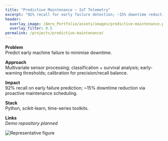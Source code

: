```yaml
---
title: "Predictive Maintenance — IoT Telemetry"
excerpt: "92% recall for early failure detection; ~15% downtime reduction."
header:
  overlay_image: /Amro_Portfolio/assets/images/predictive-maintenance.png
  overlay_filter: 0.5
permalink: /projects/predictive-maintenance/
---
```


**Problem**  
Predict early machine failure to minimise downtime.

**Approach**  
Multivariate sensor processing; classification + survival analysis; early-warning thresholds; calibration for precision/recall balance.

**Impact**  
92% recall on early failure prediction; ~15% downtime reduction via proactive maintenance scheduling.

**Stack**  
Python, scikit-learn, time-series toolkits.

**Links**  
*Demo repository planned*

![Representative figure](/Amro_Portfolio/assets/images/predictive-maintenance.png)